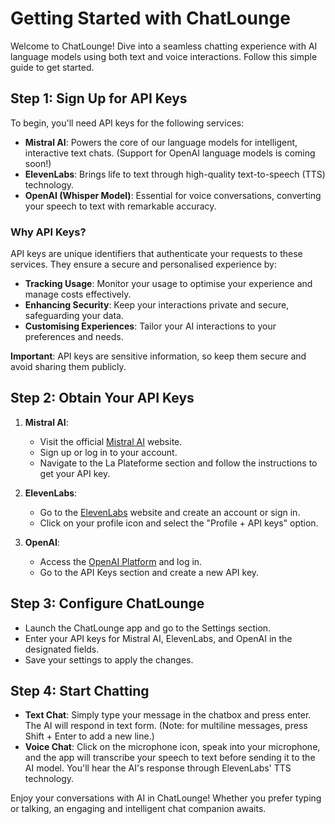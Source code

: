 # Getting Started with ChatLounge

Welcome to ChatLounge! Dive into a seamless chatting experience with AI language models using both text and voice interactions. Follow this simple guide to get started.

## Step 1: Sign Up for API Keys

To begin, you'll need API keys for the following services:

- **Mistral AI**: Powers the core of our language models for intelligent, interactive text chats. (Support for OpenAI language models is coming soon!)
- **ElevenLabs**: Brings life to text through high-quality text-to-speech (TTS) technology.
- **OpenAI (Whisper Model)**: Essential for voice conversations, converting your speech to text with remarkable accuracy.

### Why API Keys?

API keys are unique identifiers that authenticate your requests to these services. They ensure a secure and personalised experience by:

- **Tracking Usage**: Monitor your usage to optimise your experience and manage costs effectively.
- **Enhancing Security**: Keep your interactions private and secure, safeguarding your data.
- **Customising Experiences**: Tailor your AI interactions to your preferences and needs.

**Important**: API keys are sensitive information, so keep them secure and avoid sharing them publicly.

## Step 2: Obtain Your API Keys

1. **Mistral AI**:

   - Visit the official [Mistral AI](https://mistral.ai) website.
   - Sign up or log in to your account.
   - Navigate to the La Plateforme section and follow the instructions to get your API key.

2. **ElevenLabs**:

   - Go to the [ElevenLabs](https://elevenlabs.io) website and create an account or sign in.
   - Click on your profile icon and select the "Profile + API keys" option.

3. **OpenAI**:

   - Access the [OpenAI Platform](https://platform.openai.com) and log in.
   - Go to the API Keys section and create a new API key.

## Step 3: Configure ChatLounge

- Launch the ChatLounge app and go to the Settings section.
- Enter your API keys for Mistral AI, ElevenLabs, and OpenAI in the designated fields.
- Save your settings to apply the changes.

## Step 4: Start Chatting

- **Text Chat**: Simply type your message in the chatbox and press enter. The AI will respond in text form. (Note: for multiline messages, press Shift + Enter to add a new line.)
- **Voice Chat**: Click on the microphone icon, speak into your microphone, and the app will transcribe your speech to text before sending it to the AI model. You'll hear the AI's response through ElevenLabs' TTS technology.

Enjoy your conversations with AI in ChatLounge! Whether you prefer typing or talking, an engaging and intelligent chat companion awaits.

